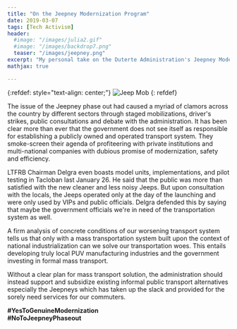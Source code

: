```yaml
---
title: "On the Jeepney Modernization Program"
date: 2019-03-07
tags: [Tech Activism]
header:
  #image: "/images/julia2.gif"
  #image: "/images/backdrop7.png"
  teaser: "/images/jeepney.png"
excerpt: "My personal take on the Duterte Administration's Jeepney Modernization Program."
mathjax: true

---
```

<div id="fb-root"></div>
<script async defer src="https://connect.facebook.net/en_US/sdk.js#xfbml=1&version=v3.2"></script>

{:refdef: style="text-align: center;"}
<img src="{{ site.url }}{{ site.baseurl }}/images/jeepney.png" alt="Jeep Mob" class="center">
{: refdef}

The issue of the Jeepney phase out had caused
a myriad of clamors across the country by different
sectors through staged mobilizations, driver's strikes,
public consultations and debate with the administration.
It has been clear more than ever that the government does not see
itself as responsible for establishing a publicly owned and
operated transport system. They smoke-screen their agenda of
profiteering with private institutions and multi-national
companies with dubious promise of modernization, safety and efficiency.

LTFRB Chairman Delgra even boasts model units, implementations,
and pilot testing in Tacloban last January 26. He said that the
public was more than satisfied with the new cleaner and less
noisy Jeeps. But upon consultation with the locals, the Jeeps
operated only at the day of the launching and were only used
by VIPs and public officials. Delgra defended this by saying
that maybe the government officials we're in need of the
transportation system as well.

A firm analysis of concrete conditions of our worsening
transport system tells us that only with a mass transportation
system built upon the context of national industrialization can we
solve our transportation woes. This entails developing truly local
PUV manufacturing industries and the government investing in formal
mass transport.

Without a clear plan for mass transport solution,
the administration should instead support and subsidize existing
informal public transport alternatives especially the Jeepneys
which has taken up the slack and provided for the sorely need
services for our commuters.

**#YesToGenuineModernization** <br>
**#NoToJeepneyPhaseout**

<script async src="//pagead2.googlesyndication.com/pagead/js/adsbygoogle.js"></script>
<script>
  (adsbygoogle = window.adsbygoogle || []).push({
    google_ad_client: "ca-pub-6410209740119334",
    enable_page_level_ads: true
  });
</script>

<div class="fb-comments" data-href="https://albertyumol.github.io/" data-numposts="5"></div>
